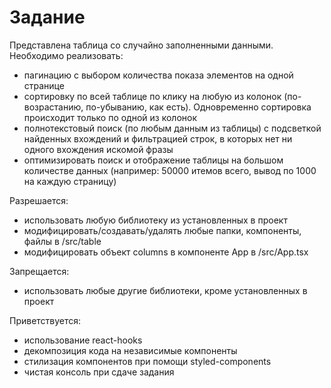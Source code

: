 # Задание

Представлена таблица со случайно заполненными данными. Необходимо реализовать:

- пагинацию с выбором количества показа элементов на одной странице
- сортировку по всей таблице по клику на любую из колонок (по-возрастанию, по-убыванию, как есть). Одновременно сортировка происходит только по одной из колонок
- полнотекстовый поиск (по любым данным из таблицы) с подсветкой найденных вхождений и фильтрацией строк, в которых нет ни одного вхождения искомой фразы
- оптимизировать поиск и отображение таблицы на большом количестве данных (например: 50000 итемов всего, вывод по 1000 на каждую страницу)

Разрешается:

- использовать любую библиотеку из установленных в проект
- модифицировать/создавать/удалять любые папки, компоненты, файлы в /src/table
- модифицировать объект columns в компоненте App в /src/App.tsx

Запрещается:

- использовать любые другие библиотеки, кроме установленных в проект

Приветствуется:

- использование react-hooks
- декомпозиция кода на независимые компоненты
- стилизация компонентов при помощи styled-components
- чистая консоль при сдаче задания
